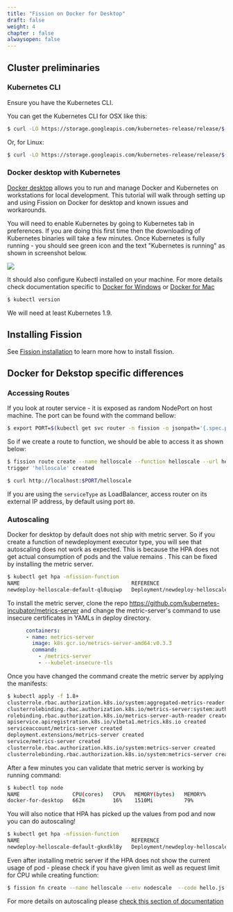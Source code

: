 ```yaml
---
title: "Fission on Docker for Desktop"
draft: false
weight: 4
chapter : false
alwaysopen: false
---
```


## Cluster preliminaries

### Kubernetes CLI

Ensure you have the Kubernetes CLI.

You can get the Kubernetes CLI for OSX like this:
```bash
$ curl -LO https://storage.googleapis.com/kubernetes-release/release/$(curl -s https://storage.googleapis.com/kubernetes-release/release/stable.txt)/bin/darwin/amd64/kubectl && chmod +x kubectl && sudo mv kubectl /usr/local/bin
```

Or, for Linux:
```bash
$ curl -LO https://storage.googleapis.com/kubernetes-release/release/$(curl -s https://storage.googleapis.com/kubernetes-release/release/stable.txt)/bin/linux/amd64/kubectl && chmod +x kubectl && sudo mv kubectl /usr/local/bin
```

### Docker desktop with Kubernetes

[Docker desktop](https://www.docker.com/products/docker-desktop) allows you to run and manage Docker and Kubernetes on workstations for local development. This tutorial will walk through setting up and using Fission on Docker for desktop and known issues and workarounds.


You will need to enable Kubernetes by going to Kubernetes tab in preferences. If you are doing this first time then the downloading of Kubernetes binaries will take a few minutes. Once Kubernetes is fully running - you should see green icon and the text "Kubernetes is running" as shown in screenshot below.

![](../../images/docker-desktop.png)

It should also configure Kubectl installed on your machine. For more details check documentation specific to [Docker for Windows](https://docs.docker.com/docker-for-windows/) or [Docker for Mac](https://docs.docker.com/docker-for-mac/)

```bash
$ kubectl version
```

We will need at least Kubernetes 1.9.

## Installing Fission

See [Fission installation](../../installation/) to learn more how to install fission.

## Docker for Dekstop specific differences

### Accessing Routes

If you look at router service - it is exposed as random NodePort on host machine. The port can be found with the command bellow:

```bash
$ export PORT=$(kubectl get svc router -n fission -o jsonpath='{.spec.ports[0].nodePort}')
```

So if we create a route to function, we should be able to access it as shown below:

```bash
$ fission route create --name helloscale --function helloscale --url helloscale
trigger 'helloscale' created

$ curl http://localhost:$PORT/helloscale
```

If you are using the `serviceType` as LoadBalancer, access router on its external IP address, by default using port `80`.

### Autoscaling

Docker for desktop by default does not ship with metric server. So if you create a function of newdeployment executor type, you will see that autoscaling does not work as expected. This is because the HPA does not get actual consumption of pods and the value remains <unknown>. This can be fixed by installing the metric server.

```bash
$ kubectl get hpa -nfission-function
NAME                                    REFERENCE                                          TARGETS         MINPODS   MAXPODS   REPLICAS   AGE
newdeploy-helloscale-default-ql0uqiwp   Deployment/newdeploy-helloscale-default-ql0uqiwp   <unknown>/50%   1         6         1          20h
```

To install the metric server, clone the repo https://github.com/kubernetes-incubator/metrics-server and change the metric-server's command to use insecure certificates in YAMLs in deploy directory.

``` yaml
      containers:
      - name: metrics-server
        image: k8s.gcr.io/metrics-server-amd64:v0.3.3
        command:
          - /metrics-server
          - --kubelet-insecure-tls
```
Once you have changed the command create the metric server by applying the manifests:


```bash
$ kubectl apply -f 1.8+
clusterrole.rbac.authorization.k8s.io/system:aggregated-metrics-reader created
clusterrolebinding.rbac.authorization.k8s.io/metrics-server:system:auth-delegator created
rolebinding.rbac.authorization.k8s.io/metrics-server-auth-reader created
apiservice.apiregistration.k8s.io/v1beta1.metrics.k8s.io created
serviceaccount/metrics-server created
deployment.extensions/metrics-server created
service/metrics-server created
clusterrole.rbac.authorization.k8s.io/system:metrics-server created
clusterrolebinding.rbac.authorization.k8s.io/system:metrics-server created
```

After a few minutes you can validate that metric server is working by running command:

```bash
$ kubectl top node
NAME                 CPU(cores)   CPU%   MEMORY(bytes)   MEMORY%
docker-for-desktop   662m         16%    1510Mi          79%
```

You will also notice that HPA has picked up the values from pod and now you can do autoscaling!

```bash
$ kubectl get hpa -nfission-function
NAME                                    REFERENCE                                          TARGETS         MINPODS   MAXPODS   REPLICAS   AGE
newdeploy-helloscale-default-gkxdkl8y   Deployment/newdeploy-helloscale-default-gkxdkl8y   20%/50%   1         6         1          48s
```

Even after installing metric server if the HPA does not show the current usage of pod - please check if you have given limit as well as request limit for CPU while creating function:

```bash
$ fission fn create --name helloscale --env nodescale  --code hello.js --executortype newdeploy --minmemory 64 --maxmemory 128 --mincpu 100 --maxcpu 500 --minscale 1 --maxscale 6  --targetcpu 50
```
For more details on autoscaling please [check this section of documentation](https://docs.fission.io/usage/executor/#autoscaling)
